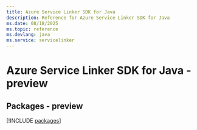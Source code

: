 ```yaml
---
title: Azure Service Linker SDK for Java
description: Reference for Azure Service Linker SDK for Java
ms.date: 08/18/2025
ms.topic: reference
ms.devlang: java
ms.service: servicelinker
---
```

# Azure Service Linker SDK for Java - preview
## Packages - preview
[!INCLUDE [packages](service-linker-index.md)]